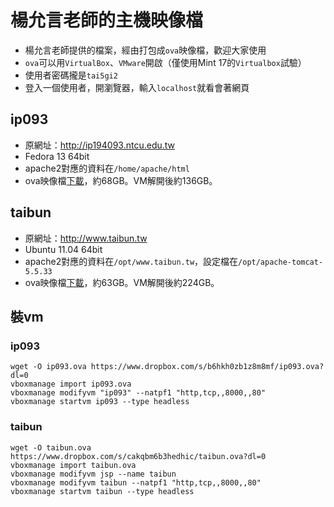 # 楊允言老師的主機映像檔
* 楊允言老師提供的檔案，經由打包成`ova`映像檔，歡迎大家使用
* `ova`可以用`VirtualBox`、`VMware`開啟（僅使用Mint 17的`Virtualbox`試驗）
* 使用者密碼攏是`tai5gi2`
* 登入一個使用者，開瀏覽器，輸入`localhost`就看會著網頁

## ip093
* 原網址：<http://ip194093.ntcu.edu.tw>
* Fedora 13 64bit
* apache2對應的資料在`/home/apache/html`
* ova映像檔[下載](https://www.dropbox.com/s/b6hkh0zb1z8m8mf/ip093.ova?dl=0)，約68GB。VM解開後約136GB。

## taibun
* 原網址：<http://www.taibun.tw>
* Ubuntu 11.04 64bit
* apache2對應的資料在`/opt/www.taibun.tw`，設定檔在`/opt/apache-tomcat-5.5.33`
* ova映像檔[下載](https://www.dropbox.com/s/cakqbm6b3hedhic/taibun.ova?dl=0)，約63GB。VM解開後約224GB。

## 裝vm
### ip093
```
wget -O ip093.ova https://www.dropbox.com/s/b6hkh0zb1z8m8mf/ip093.ova?dl=0
vboxmanage import ip093.ova
vboxmanage modifyvm "ip093" --natpf1 "http,tcp,,8000,,80"
vboxmanage startvm ip093 --type headless
```
### taibun
```
wget -O taibun.ova https://www.dropbox.com/s/cakqbm6b3hedhic/taibun.ova?dl=0
vboxmanage import taibun.ova
vboxmanage modifyvm jsp --name taibun
vboxmanage modifyvm taibun --natpf1 "http,tcp,,8000,,80"
vboxmanage startvm taibun --type headless
```

